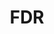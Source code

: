 ---
pid: ch791
title: FDR
location_transcription: Franklin D. Roosevelt
coordinates: "[-75.163138277493, 39.952082817565]"
zipcode: '19031'
gen_neighborhood: 
neighborhood: 
outside_phl: 'Flourtown PA '
age: '26'
age_range: 20-29
instagram: 
image_file_name: ch_791.jpg
proposal_transcription: Community Center @ FDR w/ community & city funded support
  !
topic: 
topic_summary: 
type: Community Resource Center
keywords_other: 
credit: Gabriel Ortiz
image_labels: 
twitter: 
facebook: 
permalink: "/monuments/ch791/"
layout: item-page
---